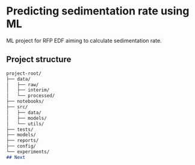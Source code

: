 # Predicting sedimentation rate using ML  
ML project for RFP EDF aiming to calculate sedimentation rate.
## Project structure
```markdown
project-root/
├── data/
│   ├── raw/
│   ├── interim/
│   └── processed/
├── notebooks/
├── src/
│   ├── data/
│   ├── models/
│   └── utils/
├── tests/
├── models/
├── reports/
├── config/
└── experiments/
## Next